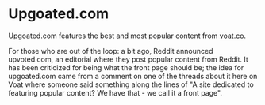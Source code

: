 # Upgoated.com

Upgoated.com features the best and most popular content from [voat.co](http://voat.co).

For those who are out of the loop: a bit ago, Reddit announced upvoted.com, an editorial where they post popular content from Reddit. It has been criticized for being what the front page should be; the idea for upgoated.com came from a comment on one of the threads about it here on Voat where someone said something along the lines of "A site dedicated to featuring popular content? We have that - we call it a front page".

